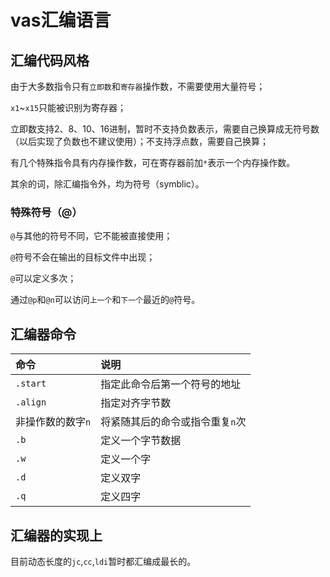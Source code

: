 # vas汇编语言

## 汇编代码风格

由于大多数指令只有`立即数`和`寄存器`操作数，不需要使用大量符号；

`x1`~`x15`只能被识别为寄存器；

立即数支持2、8、10、16进制，暂时不支持负数表示，需要自己换算成无符号数（以后实现了负数也不建议使用）；不支持浮点数，需要自己换算；

有几个特殊指令具有内存操作数，可在寄存器前加`*`表示一个内存操作数。

其余的词，除汇编指令外，均为符号（symblic）。

### 特殊符号（@）

`@`与其他的符号不同，它不能被直接使用；

`@`符号不会在输出的目标文件中出现；

`@`可以定义多次；

通过`@p`和`@n`可以访问`上一个`和`下一个`最近的`@`符号。

## 汇编器命令

命令|说明
:-|:-
`.start`    |指定此命令后第一个符号的地址
`.align`    |指定对齐字节数
非操作数的数字`n`|将紧随其后的命令或指令重复`n`次
`.b`        |定义一个字节数据
`.w`        |定义一个字
`.d`        |定义双字
`.q`        |定义四字

## 汇编器的实现上

目前动态长度的`jc`,`cc`,`ldi`暂时都汇编成最长的。
